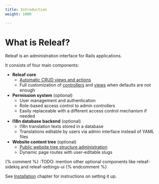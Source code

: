 ```yaml
---
title: Introduction
weight: 1000

---
```


# What is Releaf?

Releaf is an administration interface for Rails applications.

It consists of four main components:

* __Releaf core__
  * [Automatic CRUD views and actions](usage-basics/)
  * Full customization of [controllers](controllers/) and [views](builders/) when defaults are not enough
* __Permission system__ (optional)
  * User management and authentication
  * Role-based access control to admin controllers
  * Easily replaceable with a different access control mechanism if needed
* __I18n database backend__ (optional)
  * I18n translation texts stored in a database
  * Translations editable by users via admin interface instead of YAML files
* __Website content tree__ (optional)
  * [Public website tree structure administration](public-website-tree/)
  * Dynamic page routes with user-editable slugs

{% comment %} :TODO: mention other optional components like releaf-sidekiq and releaf-settings-ui {% endcomment %}

See [Installation](installation/) chapter for instructions on setting it up.